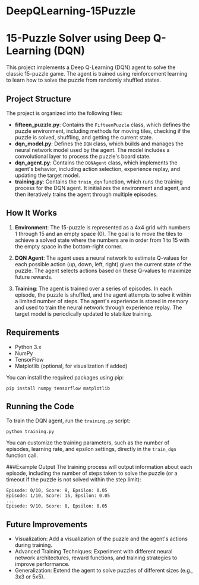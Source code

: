 # DeepQLearning-15Puzzle

# 15-Puzzle Solver using Deep Q-Learning (DQN)

This project implements a Deep Q-Learning (DQN) agent to solve the classic 15-puzzle game. The agent is trained using reinforcement learning to learn how to solve the puzzle from randomly shuffled states.

## Project Structure

The project is organized into the following files:

- **fifteen_puzzle.py**: Contains the `FifteenPuzzle` class, which defines the puzzle environment, including methods for moving tiles, checking if the puzzle is solved, shuffling, and getting the current state.
- **dqn_model.py**: Defines the `DQN` class, which builds and manages the neural network model used by the agent. The model includes a convolutional layer to process the puzzle's board state.
- **dqn_agent.py**: Contains the `DQNAgent` class, which implements the agent's behavior, including action selection, experience replay, and updating the target model.
- **training.py**: Contains the `train_dqn` function, which runs the training process for the DQN agent. It initializes the environment and agent, and then iteratively trains the agent through multiple episodes.

## How It Works

1. **Environment**: The 15-puzzle is represented as a 4x4 grid with numbers 1 through 15 and an empty space (0). The goal is to move the tiles to achieve a solved state where the numbers are in order from 1 to 15 with the empty space in the bottom-right corner.

2. **DQN Agent**: The agent uses a neural network to estimate Q-values for each possible action (up, down, left, right) given the current state of the puzzle. The agent selects actions based on these Q-values to maximize future rewards.

3. **Training**: The agent is trained over a series of episodes. In each episode, the puzzle is shuffled, and the agent attempts to solve it within a limited number of steps. The agent's experience is stored in memory and used to train the neural network through experience replay. The target model is periodically updated to stabilize training.

## Requirements

- Python 3.x
- NumPy
- TensorFlow
- Matplotlib (optional, for visualization if added)

You can install the required packages using pip:

```
pip install numpy tensorflow matplotlib
```


## Running the Code

To train the DQN agent, run the `training.py` script:

```
python training.py
```

You can customize the training parameters, such as the number of episodes, learning rate, and epsilon settings, directly in the `train_dqn` function call.


###Example Output
The training process will output information about each episode, including the number of steps taken to solve the puzzle (or a timeout if the puzzle is not solved within the step limit):

```
Episode: 0/10, Score: 9, Epsilon: 0.05
Episode: 1/10, Score: 15, Epsilon: 0.05
...
Episode: 9/10, Score: 8, Epsilon: 0.05
```


## Future Improvements
- Visualization: Add a visualization of the puzzle and the agent's actions during training.
- Advanced Training Techniques: Experiment with different neural network architectures, reward functions, and training strategies to improve performance.
- Generalization: Extend the agent to solve puzzles of different sizes (e.g., 3x3 or 5x5).

